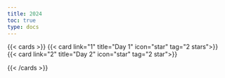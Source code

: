 ```yaml
---
title: 2024
toc: true
type: docs
---
```


{{< cards >}}
{{< card link="1" title="Day 1" icon="star" tag="2 stars">}}
{{< card link="2" title="Day 2" icon="star" tag="2 star">}}
<!-- {{< card link="3" title="Day 3" icon="star" >}}
{{< card link="4" title="Day 4" icon="star" >}}
{{< card link="5" title="Day 5" icon="star" >}}
{{< card link="6" title="Day 6" icon="star" >}}
{{< card link="7" title="Day 7" icon="star" >}}
{{< card link="8" title="Day 8" icon="star" >}}
{{< card link="9" title="Day 9" icon="star" >}}
{{< card link="10" title="Day 10" icon="star" >}}
{{< card link="11" title="Day 11" icon="star" >}}
{{< card link="12" title="Day 12" icon="star" >}}
{{< card link="13" title="Day 13" icon="star" >}}
{{< card link="14" title="Day 14" icon="star" >}}
{{< card link="15" title="Day 15" icon="star" >}}
{{< card link="16" title="Day 16" icon="star" >}}
{{< card link="17" title="Day 17" icon="star" >}}
{{< card link="18" title="Day 18" icon="star" >}}
{{< card link="19" title="Day 19" icon="star" >}}
{{< card link="20" title="Day 20" icon="star" >}}
{{< card link="21" title="Day 21" icon="star" >}}
{{< card link="22" title="Day 22" icon="star" >}}
{{< card link="23" title="Day 23" icon="star" >}}
{{< card link="24" title="Day 24" icon="star" >}}-->

{{< /cards >}}
